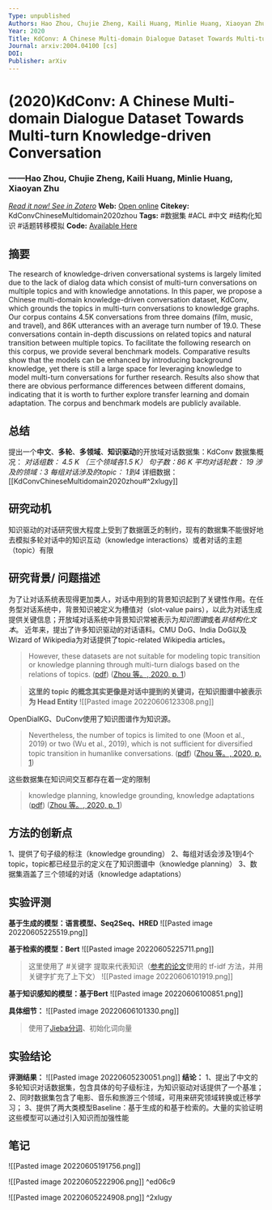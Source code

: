 ```yaml
---
Type: unpublished
Authors: Hao Zhou, Chujie Zheng, Kaili Huang, Minlie Huang, Xiaoyan Zhu
Year: 2020
Title: KdConv: A Chinese Multi-domain Dialogue Dataset Towards Multi-turn Knowledge-driven Conversation
Journal: arxiv:2004.04100 [cs]
DOI: 
Publisher: arXiv
---
```


#  (2020)KdConv: A Chinese Multi-domain Dialogue Dataset Towards Multi-turn Knowledge-driven Conversation
###                  ——Hao Zhou, Chujie Zheng, Kaili Huang, Minlie Huang, Xiaoyan Zhu
[*Read it now! See in Zotero*](zotero://select/items/@KdConvChineseMultidomain2020zhou)
**Web:** [Open online](http://arxiv.org/abs/2004.04100)
**Citekey:** KdConvChineseMultidomain2020zhou
**Tags:** #数据集 #ACL #中文 #结构化知识 #话题转移模拟
**Code:** [Available Here](https://github.com/thu-coai/KdConv)


## 摘要
The research of knowledge-driven conversational systems is largely limited due to the lack of dialog data which consist of multi-turn conversations on multiple topics and with knowledge annotations. In this paper, we propose a Chinese multi-domain knowledge-driven conversation dataset, KdConv, which grounds the topics in multi-turn conversations to knowledge graphs. Our corpus contains 4.5K conversations from three domains (film, music, and travel), and 86K utterances with an average turn number of 19.0. These conversations contain in-depth discussions on related topics and natural transition between multiple topics. To facilitate the following research on this corpus, we provide several benchmark models. Comparative results show that the models can be enhanced by introducing background knowledge, yet there is still a large space for leveraging knowledge to model multi-turn conversations for further research. Results also show that there are obvious performance differences between different domains, indicating that it is worth to further explore transfer learning and domain adaptation. The corpus and benchmark models are publicly available.

## 总结
提出一个**中文**、**多轮**、**多领域**、**知识驱动**的开放域对话数据集：KdConv
数据集概况：
					*对话组数： 4.5 K （三个领域各1.5 K）
					句子数：86 K
					平均对话轮数： 19
					涉及的领域：3
					每组对话涉及的topic： 1到4*
详细数据： [[KdConvChineseMultidomain2020zhou#^2xlugy]]

## 研究动机
知识驱动的对话研究很大程度上受到了数据匮乏的制约，现有的数据集不能很好地去模拟多轮对话中的知识互动（knowledge interactions）或者对话的主题（topic）有限

## 研究背景/ 问题描述
为了让对话系统表现得更加类人，对话中用到的背景知识起到了关键性作用。在任务型对话系统中，背景知识被定义为槽值对（slot-value pairs），以此为对话生成提供关键信息；开放域对话系统中背景知识常被表示为*知识图谱*或者*非结构化文本*。
近年来，提出了许多知识驱动的对话语料。CMU DoG、India DoG以及Wizard of Wikipedia为对话提供了topic-related Wikipedia articles。
> However, these datasets are not suitable for modeling topic transition or knowledge planning through multi-turn dialogs based on the relations of topics. ([pdf](zotero://open-pdf/library/items/996N9AYJ?page=1&annotation=H6TIB4YH))
([Zhou 等。, 2020, p. 1](zotero://select/library/items/CL5PR6J8))

> **这里的 topic 的概念其实更像是对话中提到的关键词，在知识图谱中被表示为 Head Entity**
> ![[Pasted image 20220606123308.png]]

OpenDialKG、DuConv使用了知识图谱作为知识源。
> Nevertheless, the number of topics is limited to one (Moon et al., 2019) or two (Wu et al., 2019), which is not sufficient for diversified topic transition in humanlike conversations. ([pdf](zotero://open-pdf/library/items/996N9AYJ?page=1&annotation=VNF7HDKR))
([Zhou 等。, 2020, p. 1](zotero://select/library/items/CL5PR6J8))

这些数据集在知识间交互都存在着一定的限制
> knowledge planning, knowledge grounding, knowledge adaptations ([pdf](zotero://open-pdf/library/items/996N9AYJ?page=1&annotation=RC8YQLYD))
([Zhou 等。, 2020, p. 1](zotero://select/library/items/CL5PR6J8))

## 方法的创新点
1、提供了句子级的标注（knowledge grounding）
2、每组对话会涉及1到4个topic，topic都已经显示的定义在了知识图谱中（knowledge planning）
3、数据集涵盖了三个领域的对话（knowledge adaptations）

## 实验评测

**基于生成的模型：语言模型、Seq2Seq、HRED**
![[Pasted image 20220605225519.png]]

**基于检索的模型：Bert**
![[Pasted image 20220605225711.png]]
> 这里使用了 #关键字 提取来代表知识（[参考的论文](https://aclanthology.org/P17-1046.pdf)使用的 tf-idf 方法，并用关键字扩充了上下文）
> ![[Pasted image 20220606101919.png]]

**基于知识感知的模型：基于Bert**
![[Pasted image 20220606100851.png]]

**具体细节：**
![[Pasted image 20220606101330.png]]
> 使用了[Jieba分词](https://github.com/fxsjy/jieba)、初始化词向量

## 实验结论
**评测结果：**
![[Pasted image 20220605230051.png]]
**结论：** 
1、提出了中文的多轮知识对话数据集，包含具体的句子级标注，为知识驱动对话提供了一个基准；
2、同时数据集包含了电影、音乐和旅游三个领域，可用来研究领域转换或迁移学习；
3、提供了两大类模型Baseline：基于生成的和基于检索的。大量的实验证明这些模型可以通过引入知识而加强性能


## 笔记
![[Pasted image 20220605191756.png]]

![[Pasted image 20220605222906.png]] ^ed06c9

![[Pasted image 20220605224908.png]] ^2xlugy